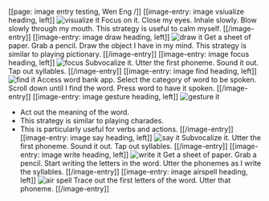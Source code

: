 [[page: image entry testing, Wen Eng /]]
[[image-entry: image vsiualize heading, left]]
![visualize it](visualize.png)
Focus on it.
Close my eyes.
Inhale slowly.
Blow slowly through my mouth.
This strategy is useful to calm myself.
[[/image-entry]]
[[image-entry: image draw heading, left]]
![draw it](draw.png)
Get a sheet of paper.
Grab a pencil.
Draw the object I have in my mind.
This strategy is similar to playing pictionary.
[[/image-entry]]
[[image-entry: image focus heading, left]]
![focus](focus.png)
Subvocalize it.
Utter the first phoneme.
Sound it out.
Tap out syllables.
[[/image-entry]]
[[image-entry: image find heading, left]]
![find it](find.png)
Access word bank app.
Select the category of word to be spoken.
Scroll down until I find the word.
Press word to have it spoken.
[[/image-entry]]
[[image-entry: image gesture heading, left]]
![gesture it](gesture.png)
- Act out the meaning of the word.
- This strategy is similar to playing charades.
- This is particularly useful for verbs and actions.
[[/image-entry]]
[[image-entry: image say heading, left]]
![say it](say.png)
Subvocalize it.
Utter the first phoneme.
Sound it out.
Tap out syllables.
[[/image-entry]]
[[image-entry: image write heading, left]]
![write it](write.png)
Get a sheet of paper.
Grab a pencil.
Start writing the letters in the word.
Utter the phonemes as I write the syllables.
[[/image-entry]]
[[image-entry: image airspell heading, left]]
![air spell](airspell.png)
Trace out the first letters of the word.
Utter that phoneme.
[[/image-entry]]
